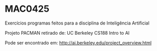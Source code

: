 # MAC0425
Exercícios programas feitos para a disciplina de Inteligência Artificial

Projeto PACMAN retirado de: UC Berkeley CS188 Intro to AI

Pode ser encontrado em: http://ai.berkeley.edu/project_overview.html
